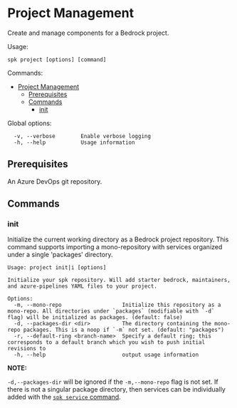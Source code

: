 # Project Management

Create and manage components for a Bedrock project.

Usage:

```
spk project [options] [command]
```

Commands:

- [Project Management](#project-management)
  - [Prerequisites](#prerequisites)
  - [Commands](#commands)
    - [init](#init)

Global options:

```
  -v, --verbose        Enable verbose logging
  -h, --help           Usage information
```

## Prerequisites

An Azure DevOps git repository.

## Commands

### init

Initialize the current working directory as a Bedrock project repository. This
command supports importing a mono-repository with services organized under a
single 'packages' directory.

```
Usage: project init|i [options]

Initialize your spk repository. Will add starter bedrock, maintainers, and azure-pipelines YAML files to your project.

Options:
  -m, --mono-repo                   Initialize this repository as a mono-repo. All directories under `packages` (modifiable with `-d` flag) will be initialized as packages. (default: false)
  -d, --packages-dir <dir>          The directory containing the mono-repo packages. This is a noop if `-m` not set. (default: "packages")
  -r, --default-ring <branch-name>  Specify a default ring; this corresponds to a default branch which you wish to push initial revisions to
  -h, --help                        output usage information
```

**NOTE:**

`-d,--packages-dir` will be ignored if the `-m,--mono-repo` flag is not set. If
there is not a singular package directory, then services can be individually
added with the [`spk service` command](./service-management.md).
